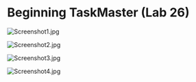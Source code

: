 # Beginning TaskMaster (Lab 26)

![Screenshot1.jpg](screenshots/Screenshot1.jpg)

![Screenshot2.jpg](screenshots/Screenshot2.jpg)

![Screenshot3.jpg](screenshots/Screenshot3.jpg)

![Screenshot4.jpg](screenshots/Screenshot4.jpg)